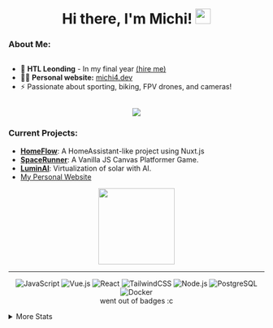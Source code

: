<h1 align="center">Hi there, I'm Michi! <img src="https://media.giphy.com/media/hvRJCLFzcasrR4ia7z/giphy.gif" width="30px"></h1>

### About Me:
<div style="display: flex">

-  🧐 <strong>HTL Leonding</strong> - In my final year <a href="mailto:michael.ruep@gmx.at">(hire me)</a>
-  👨‍💻 <strong>Personal website:</strong> <a href="https://michi.is-a.dev">michi4.dev</a>
-  ⚡ Passionate about sporting, biking, FPV drones, and cameras!

</div>
<p align="center">
  <a href="https://michi4.is-a.dev"><img src="https://img.shields.io/badge/Website-Visit%20Now!-blue?style=for-the-badge"></a>
</p>

### Current Projects:  

- **[HomeFlow](https://github.com/Michi4/HomeFlow)**: A HomeAssistant-like project using Nuxt.js
- **[SpaceRunner](https://github.com/Michi4/SpaceRunner)**: A Vanilla JS Canvas Platformer Game.
- **[LuminAI](https://github.com/LuminAIOrg/LuminAI)**: Virtualization of solar with AI.
- <a href="https://michi.is-a.dev">My Personal Website</a>

<p align="center">
<img src="https://i.giphy.com/2IudUHdI075HL02Pkk.webp" width="150px">
</p>

---

<p align="center">
  <img src="https://img.shields.io/badge/-JavaScript-F7DF1E?style=flat&logo=javascript&logoColor=000" alt="JavaScript">
  <img src="https://img.shields.io/badge/-Vue.js-4FC08D?style=flat&logo=vue.js&logoColor=fff" alt="Vue.js">
  <img src="https://img.shields.io/badge/-React-61DAFB?style=flat&logo=react&logoColor=000" alt="React">
  <img src="https://img.shields.io/badge/-TailwindCSS-38B2AC?style=flat&logo=tailwind-css&logoColor=fff" alt="TailwindCSS">
  <img src="https://img.shields.io/badge/-Node.js-339933?style=flat&logo=node.js&logoColor=fff" alt="Node.js">
  <img src="https://img.shields.io/badge/-PostgreSQL-4169E1?style=flat&logo=postgresql&logoColor=fff" alt="PostgreSQL">
  <img src="https://img.shields.io/badge/-Docker-2496ED?style=flat&logo=docker&logoColor=fff" alt="Docker">
<br>
  went out of badges :c
</p>

<details>
  <summary>More Stats</summary>
  <div>
    <p align="center">
      <img src="https://github-readme-stats.vercel.app/api?username=Michi4&show_icons=true&theme=radical" alt="Michi's GitHub Stats">
    </p>
  </div>
  <div align="center">
    <img src="https://profile-counter.glitch.me/Michi4/count.svg?"  />
  </div>
  <p align="center"> <img src="https://komarev.com/ghpvc/?username=michi4&label=Views&color=0e75b6&style=flat" alt="michi4" /> </p>
</details>
